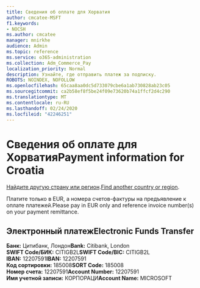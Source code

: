 ```yaml
---
title: Сведения об оплате для Хорватия
author: cmcatee-MSFT
f1.keywords:
- NOCSH
ms.author: cmcatee
manager: mnirkhe
audience: Admin
ms.topic: reference
ms.service: o365-administration
ms.collection: Adm_Commerce_Pay
localization_priority: Normal
description: Узнайте, где отправить платеж за подписку.
ROBOTS: NOINDEX, NOFOLLOW
ms.openlocfilehash: 65caa8aa0dc5d733079cbe6a1ab730828ab23c05
ms.sourcegitcommit: ca2b58ef8f5be24f09e73620b74a1ffcf2d4c290
ms.translationtype: MT
ms.contentlocale: ru-RU
ms.lasthandoff: 02/24/2020
ms.locfileid: "42246251"
---
```

# <a name="payment-information-for-croatia"></a><span data-ttu-id="a8225-103">Сведения об оплате для Хорватия</span><span class="sxs-lookup"><span data-stu-id="a8225-103">Payment information for Croatia</span></span>

<span data-ttu-id="a8225-104">[Найдите другую страну или регион](../billing-and-payments/pay-for-your-subscription.md).</span><span class="sxs-lookup"><span data-stu-id="a8225-104">[Find another country or region](../billing-and-payments/pay-for-your-subscription.md).</span></span>

<span data-ttu-id="a8225-105">Платите только в EUR, а номера счетов-фактуры на предъявление к оплате платежей.</span><span class="sxs-lookup"><span data-stu-id="a8225-105">Please pay in EUR only and reference invoice number(s) on your payment remittance.</span></span>

## <a name="electronic-funds-transfer"></a><span data-ttu-id="a8225-106">Электронный платеж</span><span class="sxs-lookup"><span data-stu-id="a8225-106">Electronic Funds Transfer</span></span>

<span data-ttu-id="a8225-107">**Банк:** Цитибанк, Лондон</span><span class="sxs-lookup"><span data-stu-id="a8225-107">**Bank:** Citibank, London</span></span>  
<span data-ttu-id="a8225-108">**SWIFT Code/БИК:** CITIGB2L</span><span class="sxs-lookup"><span data-stu-id="a8225-108">**SWIFT Code/BIC:** CITIGB2L</span></span>  
<span data-ttu-id="a8225-109">**IBAN:** 12207591</span><span class="sxs-lookup"><span data-stu-id="a8225-109">**IBAN:** 12207591</span></span>  
<span data-ttu-id="a8225-110">**Код сортировки:** 185008</span><span class="sxs-lookup"><span data-stu-id="a8225-110">**SORT Code:** 185008</span></span>  
<span data-ttu-id="a8225-111">**Номер счета:** 12207591</span><span class="sxs-lookup"><span data-stu-id="a8225-111">**Account Number:** 12207591</span></span>  
<span data-ttu-id="a8225-112">**Имя учетной записи:** КОРПОРАЦИ</span><span class="sxs-lookup"><span data-stu-id="a8225-112">**Account Name:** MICROSOFT</span></span>  